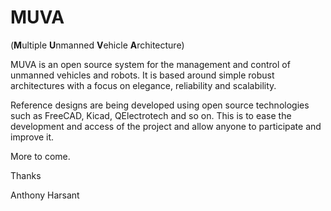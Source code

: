 # MUVA


(**M**ultiple **U**nmanned **V**ehicle **A**rchitecture)

MUVA is an open source system for the management and control of unmanned vehicles and robots. It is based around simple robust architectures with a focus on elegance, reliability and scalability.

Reference designs are being developed using open source technologies such as FreeCAD, Kicad, QElectrotech and so on.  This is to ease the development and access of the project and allow anyone to participate and improve it.

More to come.

Thanks

Anthony Harsant
